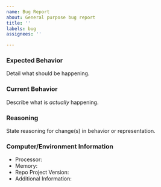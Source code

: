 ```yaml
---
name: Bug Report
about: General purpose bug report
title: ''
labels: bug
assignees: ''

---
```


### Expected Behavior

Detail what should be happening.

### Current Behavior

Describe what is _actually_ happening.

### Reasoning

State reasoning for change(s) in behavior or representation.

### Computer/Environment Information

- Processor:
- Memory:
- Repo Project Version:
- Additional Information:
